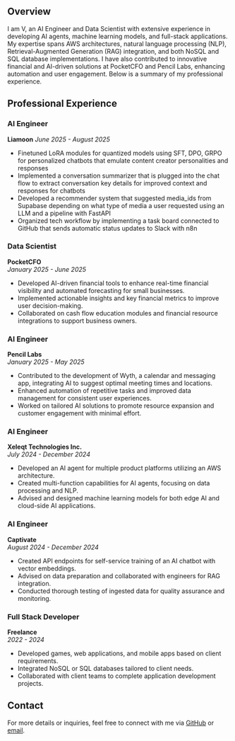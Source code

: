 ## Overview
I am V, an AI Engineer and Data Scientist with extensive experience in developing AI agents, machine learning models, and full-stack applications. My expertise spans AWS architectures, natural language processing (NLP), Retrieval-Augmented Generation (RAG) integration, and both NoSQL and SQL database implementations. I have also contributed to innovative financial and AI-driven solutions at PocketCFO and Pencil Labs, enhancing automation and user engagement. Below is a summary of my professional experience.

## Professional Experience

### AI Engineer
**Liamoon**
*June 2025 - August 2025*
- Finetuned LoRA modules for quantized models using SFT, DPO, GRPO for personalized chatbots that emulate content creator personalities and responses
- Implemented a conversation summarizer that is plugged into the chat flow to extract conversation key details for improved context and responses for chatbots
- Developed a recommender system that suggested media_ids from Supabase depending on what type of media a user requested using an LLM and a pipeline with FastAPI
- Organized tech workflow by implementing a task board connected to GitHub that sends automatic status updates to Slack with n8n

### Data Scientist  
**PocketCFO**  
*January 2025 - June 2025*  
- Developed AI-driven financial tools to enhance real-time financial visibility and automated forecasting for small businesses.  
- Implemented actionable insights and key financial metrics to improve user decision-making.  
- Collaborated on cash flow education modules and financial resource integrations to support business owners.[](https://www.trustpilot.com/review/pocketcfoapp.com)

### AI Engineer  
**Pencil Labs**  
*January 2025 - May 2025*  
- Contributed to the development of Wyth, a calendar and messaging app, integrating AI to suggest optimal meeting times and locations.  
- Enhanced automation of repetitive tasks and improved data management for consistent user experiences.  
- Worked on tailored AI solutions to promote resource expansion and customer engagement with minimal effort.[](https://www.crunchbase.com/organization/pencil-labs)

### AI Engineer  
**Xeleqt Technologies Inc.**  
*July 2024 - December 2024*  
- Developed an AI agent for multiple product platforms utilizing an AWS architecture.  
- Created multi-function capabilities for AI agents, focusing on data processing and NLP.  
- Advised and designed machine learning models for both edge AI and cloud-side AI applications.

### AI Engineer  
**Captivate**  
*August 2024 - December 2024*  
- Created API endpoints for self-service training of an AI chatbot with vector embeddings.  
- Advised on data preparation and collaborated with engineers for RAG integration.  
- Conducted thorough testing of ingested data for quality assurance and monitoring.

### Full Stack Developer  
**Freelance**  
*2022 - 2024*  
- Developed games, web applications, and mobile apps based on client requirements.  
- Integrated NoSQL or SQL databases tailored to client needs.  
- Collaborated with client teams to complete application development projects.

## Contact
For more details or inquiries, feel free to connect with me via [GitHub](https://github.com/gentdimad) or [email](mailto:gentdimad@gmail.com).

